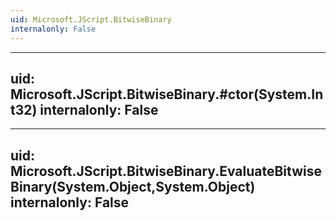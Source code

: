 ```yaml
---
uid: Microsoft.JScript.BitwiseBinary
internalonly: False
---
```


---
uid: Microsoft.JScript.BitwiseBinary.#ctor(System.Int32)
internalonly: False
---

---
uid: Microsoft.JScript.BitwiseBinary.EvaluateBitwiseBinary(System.Object,System.Object)
internalonly: False
---
